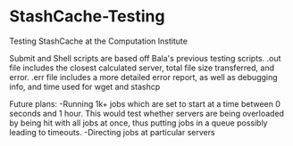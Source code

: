 # StashCache-Testing
Testing StashCache at the Computation Institute

Submit and Shell scripts are based off Bala's previous testing scripts. 
.out file includes the closest calculated server, total file size transferred, and error.
.err file includes a more detailed error report, as well as debugging info, and time used for wget and stashcp

Future plans:
-Running 1k+ jobs which are set to start at a time between 0 seconds and 1 hour. This would test whether servers are being overloaded by being hit with all jobs at once, thus putting jobs in a queue possibly leading to timeouts.
-Directing jobs at particular servers
